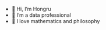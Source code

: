 - 👋 Hi, I’m Hongru
- 👀 I’m a data professional
- 🌱 I love mathematics and philosophy

<!---
HongruL/HongruL is a ✨ special ✨ repository because its `README.md` (this file) appears on your GitHub profile.
You can click the Preview link to take a look at your changes.
--->
